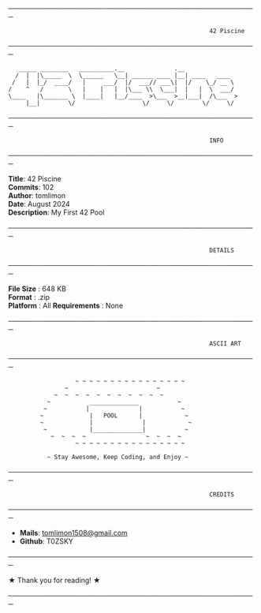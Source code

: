 ─────────────────────────────────────────────────── 

                                                             42 Piscine
                       
───────────────────────────────────────────────────
```
   _____ ________   __________.__              .__               
  /  |  |\_____  \  \______   \__| ______ ____ |__| ____   ____  
 /   |  |_/  ____/   |     ___/  |/  ___// ___\|  |/    \_/ __ \ 
/    ^   /       \   |    |   |  |\___ \\  \___|  |   |  \  ___/ 
\____   |\_______ \  |____|   |__/____  >\___  >__|___|  /\___  >
     |__|        \/                   \/     \/        \/     \/ 
```
───────────────────────────────────────────────────

                                                             INFO

───────────────────────────────────────────────────

**Title**: 42 Piscine  
**Commits**: 102  
**Author**: tomlimon  
**Date**: August 2024  
**Description**: My First 42 Pool

───────────────────────────────────────────────────

                                                             DETAILS

───────────────────────────────────────────────────

**File Size**       : 648 KB  
**Format**          : .zip  
**Platform**        : All 
**Requirements**    : None

───────────────────────────────────────────────────

                                                             ASCII ART

───────────────────────────────────────────────────


                       ~ ~ ~ ~ ~ ~ ~ ~ ~ ~ ~ ~ ~ ~ ~ ~
                    ~                         ~
                 ~  ~  ~  ~  ~  ~  ~  ~  ~  ~  ~
               ~           ______________           ~
              ~           |              |           ~
             ~             |   POOL      |            ~
             ~             |              |            ~
              ~            |______________|           ~
                ~  ~  ~  ~                 ~  ~  ~  ~
                       ~ ~ ~ ~ ~ ~ ~ ~ ~ ~ ~ ~ ~ ~ ~ ~
               
               ~ Stay Awesome, Keep Coding, and Enjoy ~

───────────────────────────────────────────────────

                                                             CREDITS

───────────────────────────────────────────────────

- **Mails**: tomlimon1508@gmail.com  
- **Github**: T0ZSKY  

───────────────────────────────────────────────────

★ Thank you for reading! ★ 

───────────────────────────────────────────────────
